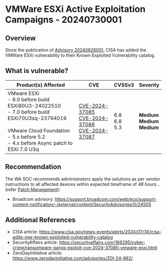 # VMWare ESXi Active Exploitation Campaigns - 20240730001

## Overview

Since the publication of [Advisory 20240626001](https://soc.cyber.wa.gov.au//advisories/20240626001-VMware-ESXi-and-vCenter-Server-multiple-vulnerabilities/), CISA has added the VMWare ESXi vulnerability to their Known Exploited Vulnerability catalog.

## What is vulnerable?

| Product(s) Affected                                                                                                                                                                                         | CVE                                                                                                                                                                                                         | CVSSv3                  | Severity                                     |
| ----------------------------------------------------------------------------------------------------------------------------------------------------------------------------------------------------------- | ----------------------------------------------------------------------------------------------------------------------------------------------------------------------------------------------------------- | ----------------------- | -------------------------------------------- |
| VMware ESXi </br> - 8.0 before build ESXi80U3-24022510 <br> - 7.0 before build ESXi70U3sq-23794019 <br> </br> VMware Cloud Foundation </br> - 5.x before 5.2 </br> - 4.x before Async patch to ESXi 7.0 U3q | [CVE-2024-37085](https://nvd.nist.gov/vuln/detail/CVE-2024-37085)<br>[CVE-2024-37086](https://nvd.nist.gov/vuln/detail/CVE-2024-37086)<br>[CVE-2024-37087](https://nvd.nist.gov/vuln/detail/CVE-2024-37087) | 6.8 </br> 6.8 </br> 5.3 | **Medium** </br> **Medium** </br> **Medium** |

## Recommendation

The WA SOC recommends administrators apply the solutions as per vendor instructions to all affected devices within expected timeframe of *48 hours...* (refer [Patch Management](../guidelines/patch-management.md)):

- Broadcom advisory: <https://support.broadcom.com/web/ecx/support-content-notification/-/external/content/SecurityAdvisories/0/24505>

## Additional References

- CISA article: <https://www.cisa.gov/news-events/alerts/2024/07/30/cisa-adds-one-known-exploited-vulnerability-catalog>
- SecurityAffairs article: <https://securityaffairs.com/166295/cyber-crime/ransomware-gangs-exploit-cve-2024-37085-vmware-esxi.html>
- ZeroDayInitiative article: <https://www.zerodayinitiative.com/advisories/ZDI-24-882/>
